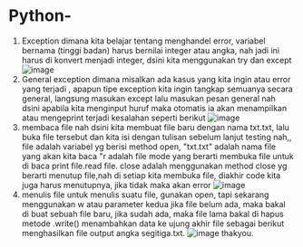 # Python-
1. Exception
  dimana kita belajar tentang menghandel error, variabel bernama (tinggi badan) harus bernilai integer atau angka,
  nah jadi ini harus di konvert menjadi integer, dsini kita menggunakan try dan except
  ![image](https://user-images.githubusercontent.com/93038034/141303508-70ef6d85-2464-490c-a61c-33ec1fdb40b7.png)
2. General exception
  dimana misalkan ada kasus yang kita ingin atau error yang terjadi , apapun tipe exception kita ingin tangkap semuanya 
  secara general, langsung masukan except lalu masukan pesan general
  nah dsini apabila kita menginput huruf maka otomatis ia akan menampilkan atau mengeprint terjadi kesalahan seperti berikut
  ![image](https://user-images.githubusercontent.com/93038034/141304581-240aa550-ea5a-4d29-930e-d17fd5d9341a.png)
3. membaca file
  nah dsini  kita membuat file baru dengan nama txt.txt, lalu buka file tersebut dan kita isi dengan tulisan
  sebelum lanjut testing nah,, file adalah variabel yg berisi method open, "txt.txt" adalah nama file yang akan kita baca 
  "r adalah file mode yang berarti membuka file untuk di baca
  print file.read 
  file. close adalah menggunakan method close yg berarti menutup file,nah di setiap kita membuka file, diakhir code kita juga harus menutupnya, jika tidak maka akan error
  ![image](https://user-images.githubusercontent.com/93038034/141305538-406e2249-422d-446b-8a9b-9c220cc33067.png)
4. menulis file
  untuk menulis suatu file, gunakan open, tapi sekarang menggunakan w atau parameter kedua 
  jika file belum ada, maka bakal di buat sebuah file baru, jika sudah ada, maka file lama bakal di hapus
  metode .write() menambahkan data ke ujung akhir file
  sebagai berikut menghasilkan file output angka segitiga.txt.
  ![image](https://user-images.githubusercontent.com/93038034/141306093-dbebef47-8c3e-468a-8793-15bcfae43551.png)
thakyou.
